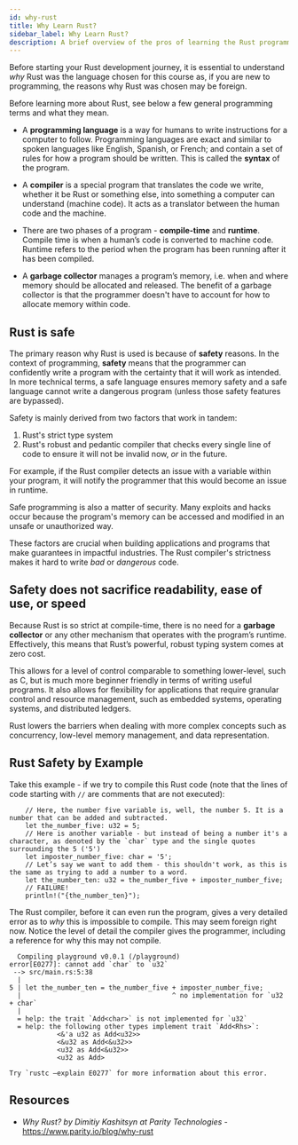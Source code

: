 ```yaml
---
id: why-rust
title: Why Learn Rust?
sidebar_label: Why Learn Rust?
description: A brief overview of the pros of learning the Rust programming language.
---
```


Before starting your Rust development journey, it is essential to understand _why_ Rust was the language chosen for this course as, if you are new to programming, the reasons why Rust was chosen may be foreign.

 Before learning more about Rust, see below a few general programming terms and what they mean.

 - A **programming language** is a way for humans to write instructions for a computer to follow. Programming languages are exact and similar to spoken languages like English, Spanish, or French; and contain a set of rules for how a program should be written.  This is called the **syntax** of the program.

 - A **compiler** is a special program that translates the code we write, whether it be Rust or something else, into something a computer can understand (machine code). It acts as a translator between the human code and the machine. 

 - There are two phases of a program - **compile-time** and **runtime**.  Compile time is when a human’s code is converted to machine code.  Runtime refers to the period when the program has been running after it has been compiled. 
  
 - A **garbage collector** manages a program’s memory, i.e. when and where memory should be allocated and released.  The benefit of a garbage collector is that the programmer doesn't have to account for how to allocate memory within code.

## Rust is safe

The primary reason why Rust is used is because of **safety** reasons. In the context of programming, **safety** means that the programmer can confidently write a program with the certainty that it will work as intended. In more technical terms, a safe language ensures memory safety and a safe language cannot write a dangerous program (unless those safety features are bypassed).

Safety is mainly derived from two factors that work in tandem: 

1. Rust's strict type system
2. Rust's robust and pedantic compiler that checks every single line of code to ensure it will not be invalid now, *or* in the future.

For example, if the Rust compiler detects an issue with a variable within your program, it will notify the programmer that this would become an issue in runtime.

Safe programming is also a matter of security. Many exploits and hacks occur because the program's memory can be accessed and modified in an unsafe or unauthorized way.

These factors are crucial when building applications and programs that make guarantees in impactful industries. The Rust compiler's strictness makes it hard to write *bad* or *dangerous* code.


## Safety does not sacrifice readability, ease of use, or speed

Because Rust is so strict at compile-time, there is no need for a **garbage collector** or any other mechanism that operates with the program’s runtime.  Effectively, this means that Rust’s powerful, robust typing system comes at zero cost.

This allows for a level of control comparable to something lower-level, such as C, but is much more beginner friendly in terms of writing useful programs.  It also allows for flexibility for applications that require granular control and resource management, such as embedded systems, operating systems, and distributed ledgers.

Rust lowers the barriers when dealing with more complex concepts such as concurrency, low-level memory management, and data representation.

## Rust Safety by Example

Take this example - if we try to compile this Rust code (note that the lines of code starting with `//` are comments that are not executed):

```
    // Here, the number five variable is, well, the number 5. It is a number that can be added and subtracted.
    let the_number_five: u32 = 5;
    // Here is another variable - but instead of being a number it's a character, as denoted by the `char` type and the single quotes surrounding the 5 ('5')
    let imposter_number_five: char = '5';
    // Let’s say we want to add them - this shouldn't work, as this is the same as trying to add a number to a word.
    let the_number_ten: u32 = the_number_five + imposter_number_five;
    // FAILURE!
    println!("{the_number_ten}");
```

The Rust compiler, before it can even run the program, gives a very detailed error as to *why* this is impossible to compile.  This may seem foreign right now.  Notice the level of detail the compiler gives the programmer, including a reference for why this may not compile.

```
  Compiling playground v0.0.1 (/playground)
error[E0277]: cannot add `char` to `u32`
 --> src/main.rs:5:38
  |
5 | let the_number_ten = the_number_five + imposter_number_five;
  |                                      ^ no implementation for `u32 + char`
  |
  = help: the trait `Add<char>` is not implemented for `u32`
  = help: the following other types implement trait `Add<Rhs>`:
            <&'a u32 as Add<u32>>
            <&u32 as Add<&u32>>
            <u32 as Add<&u32>>
            <u32 as Add>

Try `rustc —explain E0277` for more information about this error.
```

## Resources

- *Why Rust? by Dimitiy Kashitsyn at Parity Technologies* - https://www.parity.io/blog/why-rust

